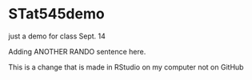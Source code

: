 # STat545demo
just a demo for class Sept. 14

Adding ANOTHER RANDO sentence here. 

This is a change that is made in RStudio on my computer not on GitHub

